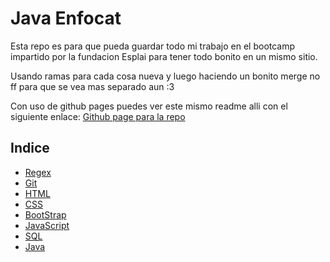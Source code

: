 # Java Enfocat
Esta repo es para que pueda guardar todo mi trabajo en el bootcamp impartido por la fundacion Esplai para tener todo bonito en un mismo sitio.

Usando ramas para cada cosa nueva y luego haciendo un bonito merge no ff para que se vea mas separado aun :3

Con uso de github pages puedes ver este mismo readme alli con el siguiente enlace:
[Github page para la repo](https://alieneon.github.io/EnfocatJavaBootcamp/)

## Indice
- [Regex](regex)
- [Git](git)
- [HTML](html)
- [CSS](css)
- [BootStrap](bootstrap)
- [JavaScript](JS)
- [SQL](SQL)
- [Java](java)